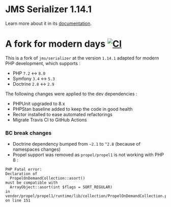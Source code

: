 JMS Serializer 1.14.1
==========

Learn more about it in its [documentation](http://jmsyst.com/libs/serializer/1.x).

A fork for modern days [![CI](https://github.com/gammadia/jms-serializer-1.x/actions/workflows/ci.yaml/badge.svg)](https://github.com/gammadia/jms-serializer-1.x/actions/workflows/ci.yaml)
==========

This is a fork of `jms/serializer` at the version `1.14.1` adapted for modern PHP development, which supports :

* PHP `7.2` <-> `8.0`
* Symfony `3.4` <-> `5.3`
* Doctrine `2.8` <-> `2.9`

The following changes were applied to the dev dependencies :

* PHPUnit upgraded to 8.x
* PHPStan baseline added to keep the code in good health
* Rector installed to ease automated refactorings
* Migrate Travis CI to GitHub Actions

### BC break changes

* Doctrine dependency bumped from `~2.1` to `^2.8` (because of namespaces changes)
* Propel support was removed as `propel/propel1` is not working with PHP 8 :

```
PHP Fatal error:
Declaration of
  PropelOnDemandCollection::asort()
must be compatible with
  ArrayObject::asort(int $flags = SORT_REGULAR)
in vendor/propel/propel1/runtime/lib/collection/PropelOnDemandCollection.php on line 151
```
